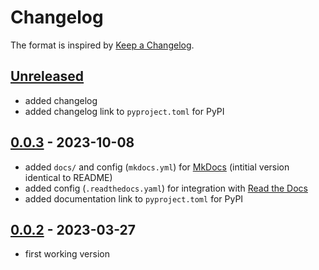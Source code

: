 # Changelog

The format is inspired by [Keep a Changelog](https://keepachangelog.com/en/1.1.0/).

## [Unreleased]

- added changelog
- added changelog link to `pyproject.toml` for PyPI

## [0.0.3] - 2023-10-08

- added `docs/` and config (`mkdocs.yml`) for [MkDocs](https://mkdocs.org/) (intitial version identical to README)
- added config (`.readthedocs.yaml`) for integration with [Read the Docs](https://readthedocs.org/)
- added documentation link to `pyproject.toml` for PyPI

## [0.0.2] - 2023-03-27

- first working version

[unreleased]: https://github.com/odigity/py-objects/compare/v0.0.3...HEAD
[0.0.3]: https://github.com/odigity/py-objects/compare/v0.0.2...v0.0.3
[0.0.2]: https://github.com/odigity/py-objects/releases/tag/v0.0.2
